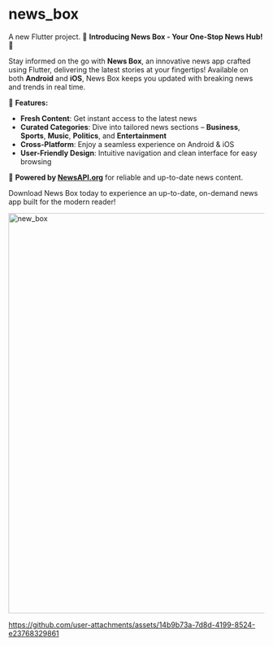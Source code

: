 # news_box

A new Flutter project.
🚀 **Introducing News Box - Your One-Stop News Hub!** 📱

Stay informed on the go with **News Box**, an innovative news app crafted using Flutter, delivering the latest stories at your fingertips! Available on both **Android** and **iOS**, News Box keeps you updated with breaking news and trends in real time.

🔹 **Features:**

- **Fresh Content**: Get instant access to the latest news
- **Curated Categories**: Dive into tailored news sections – **Business**, **Sports**, **Music**, **Politics**, and **Entertainment**
- **Cross-Platform**: Enjoy a seamless experience on Android & iOS
- **User-Friendly Design**: Intuitive navigation and clean interface for easy browsing

🔗 **Powered by [NewsAPI.org](https://newsapi.org/)** for reliable and up-to-date news content.


Download News Box today to experience an up-to-date, on-demand news app built for the modern reader!

<img width="788" alt="new_box" src="https://github.com/user-attachments/assets/798efe70-cb32-4399-b107-2b4191302249">




https://github.com/user-attachments/assets/14b9b73a-7d8d-4199-8524-e23768329861



